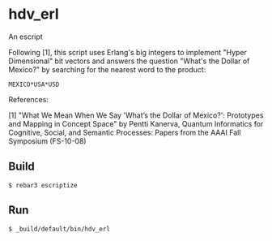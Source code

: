 hdv_erl
=====

An escript

Following [1], this script uses Erlang's big integers to implement "Hyper Dimensional" bit vectors and answers the question "What's the Dollar of Mexico?" by searching for the nearest word to the product:
```
MEXICO*USA*USD
``` 

References:

[1] "What We Mean When We Say 'What’s the Dollar of Mexico?': Prototypes and Mapping in Concept Space" by Pentti Kanerva, Quantum Informatics for Cognitive, Social, and Semantic Processes: Papers from the AAAI Fall Symposium (FS-10-08)

Build
-----

    $ rebar3 escriptize

Run
---

    $ _build/default/bin/hdv_erl
